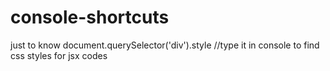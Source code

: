 # console-shortcuts
just to know
document.querySelector('div').style  //type it in console to find css styles for jsx codes
